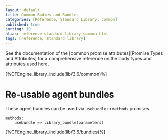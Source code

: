 ```yaml
---
layout: default
title: Common Bodies and Bundles
categories: [Reference, Standard Library, common]
published: true
sorting: 10
alias: reference-standard-library-common.html
tags: [reference, standard library]
---
```


See the documentation of the [common promise attributes][Promise Types and Attributes]
for a comprehensive reference on the body types and attributes used here.

[%CFEngine_library_include(lib/3.6/common)%]

# Re-usable agent bundles

These agent bundles can be used via `usebundle` in `methods` promises.

```cf3
methods:
    usebundle => library_bundle(parameters)
```

[%CFEngine_library_include(lib/3.6/bundles)%]

